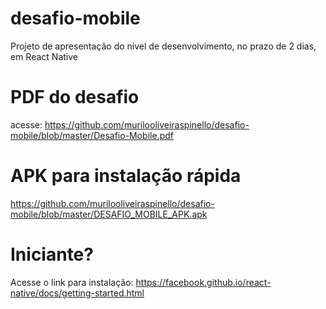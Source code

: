 # desafio-mobile
Projeto de apresentação do nível de desenvolvimento, no prazo de 2 dias, em React Native

# PDF do desafio
acesse: https://github.com/murilooliveiraspinello/desafio-mobile/blob/master/Desafio-Mobile.pdf

# APK para instalação rápida
https://github.com/murilooliveiraspinello/desafio-mobile/blob/master/DESAFIO_MOBILE_APK.apk


# Iniciante?
Acesse o link para instalação: https://facebook.github.io/react-native/docs/getting-started.html
